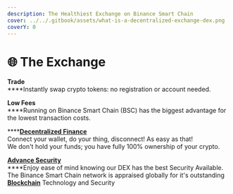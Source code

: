 ```yaml
---
description: The Healthiest Exchange on Binance Smart Chain
cover: ../../.gitbook/assets/what-is-a-decentralized-exchange-dex.png
coverY: 0
---
```


# 🌐 The Exchange

**Trade**\
****Instantly swap crypto tokens: no registration or account needed.

**Low Fees**\
****Running on Binance Smart Chain (BSC) has the biggest advantage for the lowest transaction costs.

****[**Decentralized Finance**\
](../../knowledge-center/glossary-and-vocab.md)Connect your wallet, do your thing, disconnect! As easy as that!\
We don't hold your funds; you have fully 100% ownership of your crypto.

****[**Advance Security**](../../knowledge-center/security/)****\
****Enjoy ease of mind knowing our DEX has the best Security Available.\
The Binance Smart Chain network is appraised globally for it's outstanding [**Blockchain**](../../knowledge-center/glossary-and-vocab.md) Technology and Security
